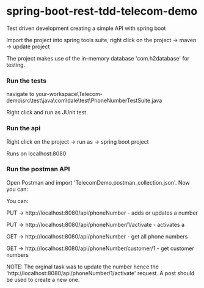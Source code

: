 # spring-boot-rest-tdd-telecom-demo
Test driven development creating a simple API with spring boot

Import the project into spring tools suite, right click on the project -> maven -> update project 

The project makes use of the in-memory database 'com.h2database' for testing.

### Run the tests
navigate to your-workspace\Telecom-demo\src\test\java\com\dale\test\PhoneNumberTestSuite.java

Right click and run as JUnit test

### Run the api
Right click on the project -> run as -> spring boot project

Runs on localhost:8080

### Run the postman API
Open Postman and import 'TelecomDemo.postman_collection.json'. Now you can:

You can:


PUT -> http://localhost:8080/api/phoneNumber - adds or updates a number

PUT -> http://localhost:8080/api/phoneNumber/1/activate - activates a 

GET -> http://localhost:8080/api/phoneNumber - get all phone numbers

GET -> http://localhost:8080/api/phoneNumber/customer/1 - get customer numbers

NOTE:  The orginal task was to update the number hence the 'http://localhost:8080/api/phoneNumber/1/activate' request. A post should be used to create a new one.
